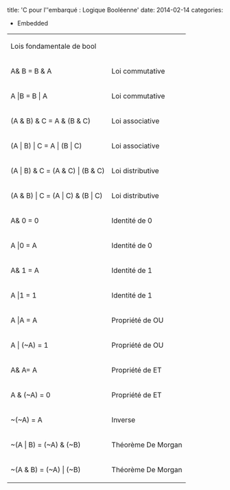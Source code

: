 title: 'C pour l''embarqué : Logique Booléenne'
date: 2014-02-14
categories: 
- Embedded



<table > 
<tbody >
<tr >

<td colspan="2" rowspan="1" >







Lois fondamentale de bool






</td>
</tr>
<tr >

<td >







A& B = B & A






</td>

<td >







Loi commutative






</td>
</tr>
<tr >

<td >







A |B = B | A






</td>

<td >







Loi commutative






</td>
</tr>
<tr >

<td >







(A & B) & C = A & (B & C)






</td>

<td >







Loi associative






</td>
</tr>
<tr >

<td >







(A | B) | C = A | (B | C)






</td>

<td >







Loi associative






</td>
</tr>
<tr >

<td >







(A | B) & C = (A & C) | (B & C)






</td>

<td >







Loi distributive






</td>
</tr>
<tr >

<td >







(A & B) | C = (A | C) & (B | C)






</td>

<td >







Loi distributive






</td>
</tr>
<tr >

<td >







A& 0 = 0






</td>

<td >







Identité de 0






</td>
</tr>
<tr >

<td >







A |0 = A






</td>

<td >







Identité de 0






</td>
</tr>
<tr >

<td >







A& 1 = A






</td>

<td >







Identité de 1






</td>
</tr>
<tr >

<td >







A |1 = 1






</td>

<td >







Identité de 1






</td>
</tr>
<tr >

<td >







A |A = A






</td>

<td >







Propriété de OU






</td>
</tr>
<tr >

<td >







A | (~A) = 1






</td>

<td >







Propriété de OU






</td>
</tr>
<tr >

<td >







A& A= A






</td>

<td >







Propriété de ET






</td>
</tr>
<tr >

<td >







A & (~A) = 0






</td>

<td >







Propriété de ET






</td>
</tr>
<tr >

<td >







~(~A) = A






</td>

<td >







Inverse






</td>
</tr>
<tr >

<td >







~(A | B) = (~A) & (~B)






</td>

<td >







Théorème De Morgan






</td>
</tr>
<tr >

<td >







~(A & B) = (~A) | (~B)






</td>

<td >







Théorème De Morgan






</td>
</tr>
</tbody>
</table>



